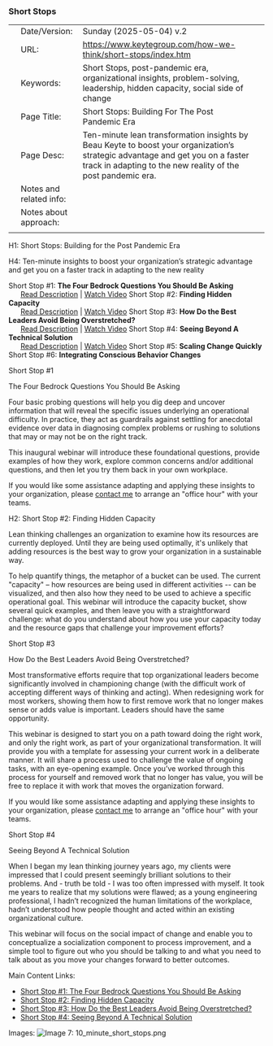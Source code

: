 ### Short Stops

|     |                         |                                                                                                                                                                                               |     |
| --- | ----------------------- | --------------------------------------------------------------------------------------------------------------------------------------------------------------------------------------------- | --- |
|     | Date/Version:           | Sunday (2025-05-04) v.2                                                                                                                                                                       |     |
|     | URL:                    | https://www.keytegroup.com/how-we-think/short-stops/index.htm                                                                                                                                 |     |
|     | Keywords:               | Short Stops, post-pandemic era, organizational insights, problem-solving, leadership, hidden capacity, social side of change                                                                  |     |
|     | Page Title:             | Short Stops: Building For The Post Pandemic Era                                                                                                                                               |     |
|     | Page Desc:              | Ten-minute lean transformation insights by Beau Keyte to boost your organization’s strategic advantage and get you on a faster track in adapting to the new reality of the post pandemic era. |     |
|     | Notes and related info: |                                                                                                                                                                                               |     |
|     | Notes about approach:   |                                                                                                                                                                                               |     |
|     |                         |                                                                                                                                                                                               |     |

H1: Short Stops: Building for the Post Pandemic Era

H4: Ten-minute insights to boost your organization’s strategic advantage and get you on a faster track in adapting to the new reality

Short Stop #1: **The Four Bedrock Questions You Should Be Asking**    
      [Read Description](https://www.keytegroup.com/how-we-think/short-stops/index.htm#1) | [Watch Video](https://www.keytegroup.com/how-we-think/short-stops/index.htm#stop-1)
Short Stop #2: **Finding Hidden Capacity**  
      [Read Description](https://www.keytegroup.com/how-we-think/short-stops/index.htm#2) | [Watch Video](https://www.keytegroup.com/how-we-think/short-stops/index.htm#stop-2)
Short Stop #3: **How Do the Best Leaders Avoid Being Overstretched?**  
      [Read Description](https://www.keytegroup.com/how-we-think/short-stops/index.htm#3) | [Watch Video](https://www.keytegroup.com/how-we-think/short-stops/index.htm#stop-3)
Short Stop #4: ****Seeing Beyond A Technical Solution****  
      [Read Description](https://www.keytegroup.com/how-we-think/short-stops/index.htm#4) | [Watch Video](https://www.keytegroup.com/how-we-think/short-stops/index.htm#stop-4)
Short Stop #5: **Scaling Change Quickly**  
Short Stop #6: **Integrating Conscious Behavior Changes**

Short Stop #1

The Four Bedrock Questions You Should Be Asking

Four basic probing questions will help you dig deep and uncover information that will reveal the specific issues underlying an operational difficulty. In practice, they act as guardrails against settling for anecdotal evidence over data in diagnosing complex problems or rushing to solutions that may or may not be on the right track.

This inaugural webinar will introduce these foundational questions, provide examples of how they work, explore common concerns and/or additional questions, and then let you try them back in your own workplace.

If you would like some assistance adapting and applying these insights to your organization, please [contact me](https://www.keytegroup.com/contact-us/index.htm "Contact Us") to arrange an "office hour" with your teams.

H2: Short Stop #2: Finding Hidden Capacity

Lean thinking challenges an organization to examine how its resources are currently deployed. Until they are being used optimally, it's unlikely that adding resources is the best way to grow your organization in a sustainable way.

To help quantify things, the metaphor of a bucket can be used. The current "capacity" – how resources are being used in different activities -- can be visualized, and then also how they need to be used to achieve a specific operational goal. This webinar will introduce the capacity bucket, show several quick examples, and then leave you with a straightforward challenge: what do you understand about how you use your capacity today and the resource gaps that challenge your improvement efforts?

Short Stop #3

How Do the Best Leaders Avoid Being Overstretched?

Most transformative efforts require that top organizational leaders become significantly involved in championing change (with the difficult work of accepting different ways of thinking and acting). When redesigning work for most workers, showing them how to first remove work that no longer makes sense or adds value is important. Leaders should have the same opportunity.

This webinar is designed to start you on a path toward doing the right work, and only the right work, as part of your organizational transformation. It will provide you with a template for assessing your current work in a deliberate manner. It will share a process used to challenge the value of ongoing tasks, with an eye-opening example. Once you’ve worked through this process for yourself and removed work that no longer has value, you will be free to replace it with work that moves the organization forward.

If you would like some assistance adapting and applying these insights to your organization, please [contact me](https://www.keytegroup.com/contact-us/index.htm "Contact Us") to arrange an "office hour" with your teams.

Short Stop #4

Seeing Beyond A Technical Solution

When I began my lean thinking journey years ago, my clients were impressed that I could present seemingly brilliant solutions to their problems. And - truth be told - I was too often impressed with myself. It took me years to realize that my solutions were flawed; as a young engineering professional, I hadn’t recognized the human limitations of the workplace, hadn’t understood how people thought and acted within an existing organizational culture.

This webinar will focus on the social impact of change and enable you to conceptualize a socialization component to process improvement, and a simple tool to figure out who you should be talking to and what you need to talk about as you move your changes forward to better outcomes.

Main Content Links:
- [Short Stop #1: The Four Bedrock Questions You Should Be Asking](https://www.keytegroup.com/how-we-think/short-stops/index.htm#1)
- [Short Stop #2: Finding Hidden Capacity](https://www.keytegroup.com/how-we-think/short-stops/index.htm#2)
- [Short Stop #3: How Do the Best Leaders Avoid Being Overstretched?](https://www.keytegroup.com/how-we-think/short-stops/index.htm#3)
- [Short Stop #4: Seeing Beyond A Technical Solution](https://www.keytegroup.com/how-we-think/short-stops/index.htm#4)

Images:
![Image 7: 10_minute_short_stops.png](https://www.keytegroup.com/files/cache/772669cd04c59ecc361d62fa8b0dcb3c_f16.png)
